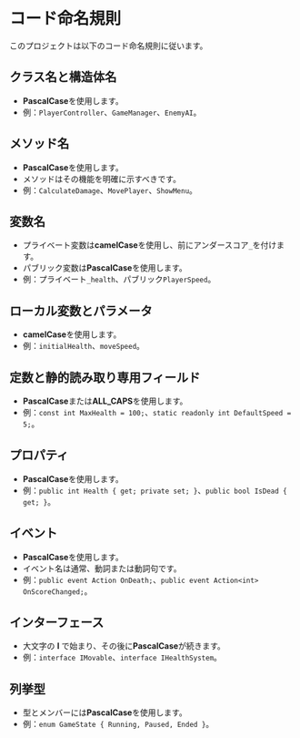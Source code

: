 # コード命名規則

このプロジェクトは以下のコード命名規則に従います。

## クラス名と構造体名

- **PascalCase**を使用します。
- 例：`PlayerController`、`GameManager`、`EnemyAI`。

## メソッド名

- **PascalCase**を使用します。
- メソッドはその機能を明確に示すべきです。
- 例：`CalculateDamage`、`MovePlayer`、`ShowMenu`。

## 変数名

- プライベート変数は**camelCase**を使用し、前にアンダースコア`_`を付けます。
- パブリック変数は**PascalCase**を使用します。
- 例：プライベート`_health`、パブリック`PlayerSpeed`。

## ローカル変数とパラメータ

- **camelCase**を使用します。
- 例：`initialHealth`、`moveSpeed`。

## 定数と静的読み取り専用フィールド

- **PascalCase**または**ALL_CAPS**を使用します。
- 例：`const int MaxHealth = 100;`、`static readonly int DefaultSpeed = 5;`。

## プロパティ

- **PascalCase**を使用します。
- 例：`public int Health { get; private set; }`、`public bool IsDead { get; }`。

## イベント

- **PascalCase**を使用します。
- イベント名は通常、動詞または動詞句です。
- 例：`public event Action OnDeath;`、`public event Action<int> OnScoreChanged;`。

## インターフェース

- 大文字の **I** で始まり、その後に**PascalCase**が続きます。
- 例：`interface IMovable`、`interface IHealthSystem`。

## 列挙型

- 型とメンバーには**PascalCase**を使用します。
- 例：`enum GameState { Running, Paused, Ended }`。
